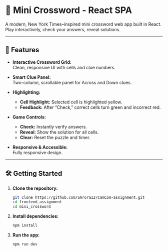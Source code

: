 # 🧩 Mini Crossword - React SPA

A modern, New York Times–inspired mini crossword web app built in React.  
Play interactively, check your answers, reveal solutions.

---

## 🚀 Features

- **Interactive Crossword Grid:**  
  Clean, responsive UI with cells and clue numbers.

- **Smart Clue Panel:**  
  Two-column, scrollable panel for Across and Down clues.

- **Highlighting:**

  - **Cell Highlight:** Selected cell is highlighted yellow.
  - **Feedback:** After “Check,” correct cells turn green and incorrect red.

- **Game Controls:**

  - **Check:** Instantly verify answers.
  - **Reveal:** Show the solution for all cells.
  - **Clear:** Reset the puzzle and timer.

- **Responsive & Accessible:**  
  Fully responsive design.

---

## 🛠️ Getting Started

1. **Clone the repository:**

   ```bash
   git clone https://github.com/SArora12/CamCom-assignment.git
   cd frontend_assignment
   cd mini_crossword
   ```

2. **Install dependencies:**

   ```bash
   npm install

   ```

3. **Run the app:**

   ```bash
   npm run dev

   ```

